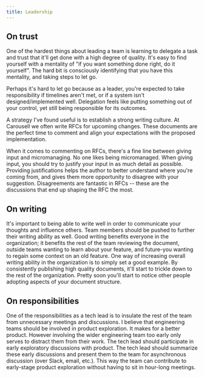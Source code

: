 ```yaml
---
title: Leadership
---
```


## On trust

One of the hardest things about leading a team is learning to delegate a task
and trust that it'll get done with a high degree of quality. It's easy to find
yourself with a mentality of "if you want something done right, do it
yourself". The hard bit is consciously identifying that you have this
mentality, and taking steps to let go.

Perhaps it's hard to let go because as a leader, you're expected to take
responsibility if timelines aren't met, or if a system isn't
designed/implemented well. Delegation feels like putting something out of your
control, yet still being responsible for its outcomes.

A strategy I've found useful is to establish a strong writing culture. At
Carousell we often write RFCs for upcoming changes. These documents are the
perfect time to comment and align your expectations with the proposed
implementation.

When it comes to commenting on RFCs, there's a fine line between giving input
and micromanaging. No one likes being micromanaged. When giving input, you
should try to justify your input in as much detail as possible. Providing
justifications helps the author to better understand where you're coming from,
and gives them more opportunity to disagree with your suggestion. Disagreements are
fantastic in RFCs -- these are the discussions that end up shaping the RFC the
most.

## On writing

It's important to being able to write well in order to communicate your
thoughts and influence others. Team members should be pushed to further their
writing ability as well. Good writing benefits everyone in the organization; it
benefits the rest of the team reviewing the document, outside teams wanting to
learn about your feature, and future-you wanting to regain some context on an
old feature. One way of increasing overall writing ability in the organization
is to simply set a good example. By consistently publishing high quality
documents, it'll start to trickle down to the rest of the organization. Pretty
soon you'll start to notice other people adopting aspects of your document
structure.

## On responsibilities

One of the responsibilities as a tech lead is to insulate the rest of the team
from unnecessary meetings and discussions. I believe that engineering teams
should be involved in product exploration. It makes for a better product.
However involving the wider engineering team too early only serves to distract
them from their work. The tech lead should participate in early exploratory
discussions with product. The tech lead should summarize these early
discussions and present them to the team for asynchronous discussion (over
Slack, email, etc.). This way the team can contribute to early-stage product
exploration without having to sit in hour-long meetings.


